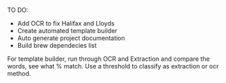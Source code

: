 TO DO:

- Add OCR to fix Halifax and Lloyds
- Create automated template builder
- Auto generate project documentation
- Build brew dependecies list


For template builder, run through OCR and Extraction and compare the words, see what % match. Use a threshold to classify as extraction or ocr method.